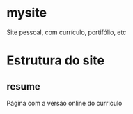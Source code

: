 # mysite
Site pessoal, com currículo, portifólio, etc

# Estrutura do site

## resume
Página com a versão online do curriculo
